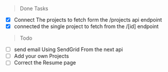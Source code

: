 >Done Tasks

- [x] Connect The projects to fetch form the /projects api endpoint
- [x] connected the single project to fetch from the /[id] endpoint

> Todo

- [ ] send email Using SendGrid From the next api
- [ ] Add your own Projects
- [ ] Correct the Resume page